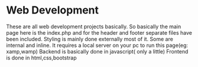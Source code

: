 # Web Development
These are all web development projects basically.
So basically the main page here is the index.php and for the header and footer separate files have been included. Styling is mainly done externally most of it. Some are internal and inline.
It requires a local server on your pc to run this page(eg: xamp,wamp)
Backend is basically done in javascript( only a little)
Frontend is done in html,css,bootstrap

